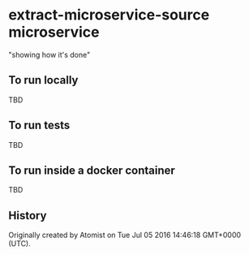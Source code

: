 extract-microservice-source microservice
===========================

"showing how it's done"

To run locally
--------------

TBD

To run tests
------------

TBD

To run inside a docker container
--------------------------------

TBD

History
-------

Originally created by Atomist on Tue Jul 05 2016 14:46:18 GMT+0000 (UTC).
